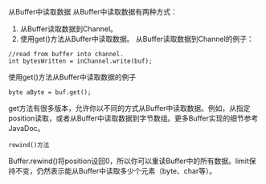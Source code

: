 从Buffer中读取数据
从Buffer中读取数据有两种方式：
  1. 从Buffer读取数据到Channel。
  2. 使用get()方法从Buffer中读取数据。
从Buffer读取数据到Channel的例子：
```
//read from buffer into channel.
int bytesWritten = inChannel.write(buf);
```
使用get()方法从Buffer中读取数据的例子
```
byte aByte = buf.get();
```
get方法有很多版本，允许你以不同的方式从Buffer中读取数据。例如，从指定position读取，或者从Buffer中读取数据到字节数组。更多Buffer实现的细节参考JavaDoc。
```
rewind()方法
```
Buffer.rewind()将position设回0，所以你可以重读Buffer中的所有数据。limit保持不变，仍然表示能从Buffer中读取多少个元素（byte、char等）。
